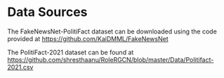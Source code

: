 # Data Sources
The FakeNewsNet-PolitiFact dataset can be downloaded using the code provided at https://github.com/KaiDMML/FakeNewsNet

The PolitiFact-2021 dataset can be found at https://github.com/shresthaanu/RoleRGCN/blob/master/Data/Politifact-2021.csv
